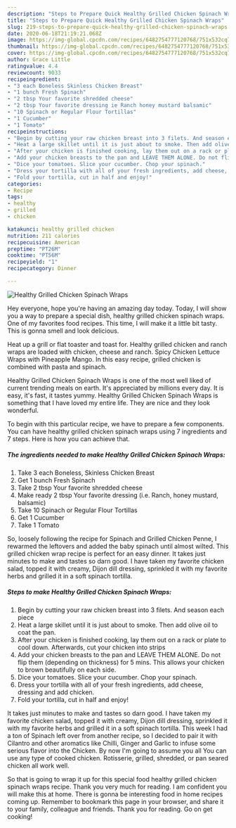 ```yaml
---
description: "Steps to Prepare Quick Healthy Grilled Chicken Spinach Wraps"
title: "Steps to Prepare Quick Healthy Grilled Chicken Spinach Wraps"
slug: 219-steps-to-prepare-quick-healthy-grilled-chicken-spinach-wraps
date: 2020-06-18T21:19:21.068Z
image: https://img-global.cpcdn.com/recipes/6482754777120768/751x532cq70/healthy-grilled-chicken-spinach-wraps-recipe-main-photo.jpg
thumbnail: https://img-global.cpcdn.com/recipes/6482754777120768/751x532cq70/healthy-grilled-chicken-spinach-wraps-recipe-main-photo.jpg
cover: https://img-global.cpcdn.com/recipes/6482754777120768/751x532cq70/healthy-grilled-chicken-spinach-wraps-recipe-main-photo.jpg
author: Grace Little
ratingvalue: 4.4
reviewcount: 9033
recipeingredient:
- "3 each Boneless Skinless Chicken Breast"
- "1 bunch Fresh Spinach"
- "2 tbsp Your favorite shredded cheese"
- "2 tbsp Your favorite dressing ie Ranch honey mustard balsamic"
- "10 Spinach or Regular Flour Tortillas"
- "1 Cucumber"
- "1 Tomato"
recipeinstructions:
- "Begin by cutting your raw chicken breast into 3 filets. And season each piece"
- "Heat a large skillet until it is just about to smoke. Then add olive oil to coat the pan."
- "After your chicken is finished cooking, lay them out on a rack or plate to cool down. Afterwards, cut your chicken into strips"
- "Add your chicken breasts to the pan and LEAVE THEM ALONE. Do not flip them (depending on thickness) for 5 mins. This allows your chicken to brown beautifully on each side."
- "Dice your tomatoes. Slice your cucumber. Chop your spinach."
- "Dress your tortilla with all of your fresh ingredients, add cheese, dressing and add chicken."
- "Fold your tortilla, cut in half and enjoy!"
categories:
- Recipe
tags:
- healthy
- grilled
- chicken

katakunci: healthy grilled chicken 
nutrition: 211 calories
recipecuisine: American
preptime: "PT26M"
cooktime: "PT56M"
recipeyield: "1"
recipecategory: Dinner

---
```



![Healthy Grilled Chicken Spinach Wraps](https://img-global.cpcdn.com/recipes/6482754777120768/751x532cq70/healthy-grilled-chicken-spinach-wraps-recipe-main-photo.jpg)

Hey everyone, hope you're having an amazing day today. Today, I will show you a way to prepare a special dish, healthy grilled chicken spinach wraps. One of my favorites food recipes. This time, I will make it a little bit tasty. This is gonna smell and look delicious.

Heat up a grill or flat toaster and toast for. Healthy grilled chicken and ranch wraps are loaded with chicken, cheese and ranch. Spicy Chicken Lettuce Wraps with Pineapple Mango. In this easy recipe, grilled chicken is combined with pasta and spinach.

Healthy Grilled Chicken Spinach Wraps is one of the most well liked of current trending meals on earth. It's appreciated by millions every day. It is easy, it's fast, it tastes yummy. Healthy Grilled Chicken Spinach Wraps is something that I have loved my entire life. They are nice and they look wonderful.


To begin with this particular recipe, we have to prepare a few components. You can have healthy grilled chicken spinach wraps using 7 ingredients and 7 steps. Here is how you can achieve that.

<!--inarticleads1-->

##### The ingredients needed to make Healthy Grilled Chicken Spinach Wraps:

1. Take 3 each Boneless, Skinless Chicken Breast
1. Get 1 bunch Fresh Spinach
1. Take 2 tbsp Your favorite shredded cheese
1. Make ready 2 tbsp Your favorite dressing (i.e. Ranch, honey mustard, balsamic)
1. Take 10 Spinach or Regular Flour Tortillas
1. Get 1 Cucumber
1. Take 1 Tomato


So, loosely following the recipe for Spinach and Grilled Chicken Penne, I rewarmed the leftovers and added the baby spinach until almost wilted. This grilled chicken wrap recipe is perfect for an easy dinner. It takes just minutes to make and tastes so darn good. I have taken my favorite chicken salad, topped it with creamy, Dijon dill dressing, sprinkled it with my favorite herbs and grilled it in a soft spinach tortilla. 

<!--inarticleads2-->

##### Steps to make Healthy Grilled Chicken Spinach Wraps:

1. Begin by cutting your raw chicken breast into 3 filets. And season each piece
1. Heat a large skillet until it is just about to smoke. Then add olive oil to coat the pan.
1. After your chicken is finished cooking, lay them out on a rack or plate to cool down. Afterwards, cut your chicken into strips
1. Add your chicken breasts to the pan and LEAVE THEM ALONE. Do not flip them (depending on thickness) for 5 mins. This allows your chicken to brown beautifully on each side.
1. Dice your tomatoes. Slice your cucumber. Chop your spinach.
1. Dress your tortilla with all of your fresh ingredients, add cheese, dressing and add chicken.
1. Fold your tortilla, cut in half and enjoy!


It takes just minutes to make and tastes so darn good. I have taken my favorite chicken salad, topped it with creamy, Dijon dill dressing, sprinkled it with my favorite herbs and grilled it in a soft spinach tortilla. This week I had a ton of Spinach left over from another recipe, so I decided to pair it with Cilantro and other aromatics like Chilli, Ginger and Garlic to infuse some serious flavor into the Chicken. By now I&#39;m going to assume you all You can use any type of cooked chicken. Rotisserie, grilled, shredded, or pan seared chicken all work well. 

So that is going to wrap it up for this special food healthy grilled chicken spinach wraps recipe. Thank you very much for reading. I am confident you will make this at home. There is gonna be interesting food in home recipes coming up. Remember to bookmark this page in your browser, and share it to your family, colleague and friends. Thank you for reading. Go on get cooking!
